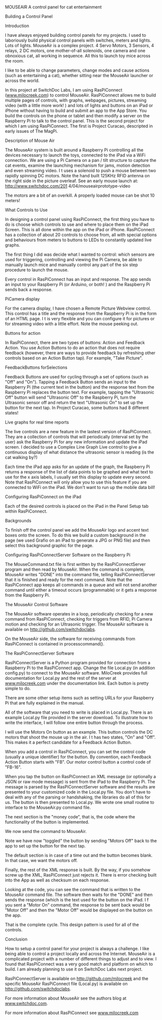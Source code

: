 MOUSEAIR
A control panel for cat entertainment

Building a Control Panel

Introduction

I have always enjoyed building control panels for my projects. I used to laboriously build physical control panels with switches, meters and lights. Lots of lights. MouseAir is a complex project. 4 Servo Motors, 3 Sensors, 4 relays, 2 DC motors, one mother-of-all solenoids, one camera and one obnoxious cat, all working in sequence. All this to launch toy mice across the room.

I like to be able to change parameters, change modes and cause actions (such as entertaining a cat), whether sitting near the MouseAir launcher or across the world.

In this project at SwitchDoc Labs, I am using RasPiConnect (www.milocreek.com) to control MouseAir. RasPiConnect allows me to build multiple pages of controls, with graphs, webpages, pictures, streaming video (with a little more work! ) and lots of lights and buttons on an iPad or iPhone without having to build and submit an app to the App Store. You build the controls on the phone or tablet and then modify a server on the Raspberry Pi to talk to the control panel. This is the second project for which I am using RasPiConnect. The first is Project Curacao, descripted in early issues of The MagPi.

Description of Mouse Air

The MouseAir system is built around a Raspberry Pi controlling all the devices necessary to launch the toys, connected to the iPad via a WiFi connection. We are using a Pi Camera on a pan / tilt structure to capture the cat events, examine the launching mechanism for jams, motion detection and even streaming video. I t uses a solenoid to push a mouse between two rapidly spinning DC motors. Note the hand built 125KHz RFID antenna on the right side in the picture overleaf. See an early mouse launch at: http://www.switchdoc.com/201 4/04/mouseairprototype-video

The motors are a bit of an overkill. A properly loaded mouse can be shot 10 meters!

What Controls to Use

In designing a control panel using RasPiConnect, the first thing you have to do is choose which controls to use and where to place them on the iPad Screen. This is all done within the app on the iPad or iPhone. RasPiConnect has a collection of about 20 controls to choose from, all with special options and behaviours from meters to buttons to LEDs to constantly updated live graphs.

The first thing I did was decide what I wanted to control: which sensors are used for triggering, controlling and viewing the Pi Camera, be able to manually launch mice and manually control any part of the six step procedure to launch the mouse.

Every control in RasPiConnect has an input and response. The app sends an input to your Raspberry Pi (or Arduino, or both! ) and the Raspberry Pi sends back a response.

PiCamera display

For the camera display, I have chosen a Remote Picture Webview control. This control has a title and the response from the Raspberry Pi is in the form of an HTML page. I t is very flexible and you can configure it for pictures or for streaming video with a little effort. Note the mouse peeking out.

Buttons for action

In RasPiConnect, there are two types of buttons: Action and Feedback Action. You use Action Buttons to do an action that does not require feedback (however, there are ways to provide feedback by refreshing other controls based on an Action Button tap). For example, "Take Picture".

FeedbackButtons forSelections

Feedback Buttons are used for cycling through a set of options (such as "Off" and "On"). Tapping a Feedback Button sends an input to the Raspberry Pi (the current text in the button) and the response text from the Raspberry Pi replaces the button text. For example, tapping the "Ultrasonic Off" button will send "Ultrasonic Off" to the Raspberry Pi, turn the Ultrasonic sensor off and return the text "Ultrasonic On" to set up the button for the next tap. In Project Curacao, some buttons had 8 different states!

Live graphs for real time reports

The live controls are a new feature in the lastest version of RasPiConnect. They are a collection of controls that will periodically (interval set by the user) ask the Raspberry Pi for any new information and update the iPad screen. I decided to use a Complex Line Graph Live control to give a continuous display of what distance the ultrasonic sensor is reading (is the cat walking by?)

Each time the iPad app asks for an update of the graph, the Raspberry Pi returns a response of the list of data points to be graphed and what text to use for the x axis labels, I usually set this display to update every second. Note that RasPiConnect will only allow you to use this feature if you are connected to WiFi on the iPad. We don't want to run up the mobile data bill!

Configuring RasPiConnect on the iPad

Each of the desired controls is placed on the iPad in the Panel Setup tab within RasPiConnect.

Backgrounds

To finish off the control panel we add the MouseAir logo and accent text boxes onto the screen. To do this we build a custom background in the page (we used Grafio on an iPad to generate a JPG or PNG file) and then select this background graphic for the page.

Configuring RasPiConnectServer Software on the Raspberry Pi

The MouseCommand.txt file is first written by the RasPiConnectServer program and then read by MouseAir. When the command is complete, MouseAir writes "DONE" into the command file, telling RasPiConnectServer that it is finished and ready for the next command. Note that the RasPiConnect app keeps all commands in a queue and will not send another command until either a timeout occurs (programmable) or it gets a response from the Raspberry Pi.

The MouseAir Control Software

The MouseAir software operates in a loop, periodically checking for a new command from RasPiConnect, checking for triggers from RFID, Pi Camera motion and checking for an Ultrasonic trigger. The MouseAir software is available on http://github.com/switchdoclabs.

On the MouseAir side, the software for receiving commands from RasPiConnect is contained in processcommand().

The RasPiConnectServer Software

RasPiConnectServer is a Python program provided for connection from a Raspberry Pi to the RasPiConnect app. Change the file Local.py (in addition config.py) to connect to the MouseAir software. MiloCreek provides full documentation for Local.py and the rest of the server at www.milocreek.com under the documentation link. Each button is pretty simple to do.

There are some other setup items such as setting URLs for your Raspberry Pi that are fully explained in the manual.

All of the software that you need to write is placed in Local.py. There is an example Local.py file provided in the server download. To illustrate how to write the interface, I will follow one entire button through the process.

I will use the Motors On button as an example. This button controls the DC motors that shoot the mouse up in the air. I t has two states, "On" and "Off". This makes it a perfect candidate for a Feedback Action Button.

When you add a control in RasPiConnect, you can set the control code (usually a unique identifier) for the button. By convention, each Feedback Action Button starts with "FB". Our motor control button a control code of "FB-16".

When you tap the button on RasPiConnect an XML message (or optionally a JSON or raw mode message) is sent from the iPad to the Raspberry Pi. The message is parsed by the RasPiConnectServer software and the results are presented to your customized code in the Local.py file. You don't have to deal with any of the parsing or handshaking, the libraries do all of this for us. The button is then presented to Local.py. We wrote one small routine to interface
to the MouseAir.py command file.

The next section is the "money code", that is, the code where the functionality of the button is implemented.

We now send the command to MouseAir.

Note we have now "toggled" the button by sending "Motors Off" back to the app to set up the button for the next tap.

The default section is in case of a time out and the button becomes blank. In that case, we want the motors off.

Finally, the rest of the XML response is built. By the way, if you somehow screw up the XML, RasPiConnect just rejects it. There is error checking built into the App as well as checksum on each response.

Looking at the code, you can see the command that is written to the MouseAir command file. The software then waits for the "DONE" and then sends the response (which is the text used for the button on the iPad. I f you sent a "Motor On" command, the response to be sent back would be "Motor Off" and then the "Motor Off" would be displayed on the button on the app.

That is the complete cycle. This design pattern is used for all of the controls.

Conclusion

How to setup a control panel for your project is always a challenge. I like being able to control a project locally and across the Internet. MouseAir is a complicated project with a number of different things to adjust and to view. I found that RasPiConnect was a very good match and platform on which to build. I am already planning to use it on SwitchDoc Labs next project.

RasPiConnectServer is available on http://github.com/milocreek and the specific MouseAir RasPiConnect file (Local.py) is available on http://github.com/switchdoclabs.

For more information about MouseAir see the authors blog at www.switchdoc.com.

For more information about RasPiConnect see www.milocreek.com